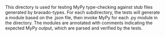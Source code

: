 This directory is used for testing MyPy type-checking against stub files
generated by bravado-types.  For each subdirectory, the tests will generate a
module based on the .json file, then invoke MyPy for each .py module in the
directory. The modules are annotated with comments indicating the expected MyPy
output, which are parsed and verified by the tests.
